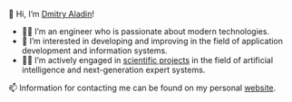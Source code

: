 👋 Hi, I’m [Dmitry Aladin](https://dmitry.icu/)!

- 🧑‍💻 I’m an engineer who is passionate about modern technologies.
- 🦾 I’m interested in developing and improving in the field of application development and information systems. 
- 👨‍🔬 I’m actively engaged in [scientific projects](https://www.researchgate.net/profile/Dmitry-Aladin) in the field of artificial intelligence and next-generation expert systems. 

📫 Information for contacting me can be found on my personal [website](https://dmitry.icu/).
